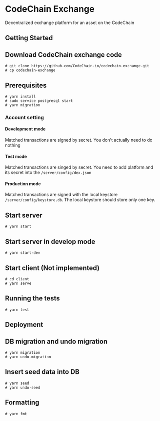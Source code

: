 # CodeChain Exchange

Decentralized exchange platform for an asset on the CodeChain

## Getting Started

## Download CodeChain exchange code

```
# git clone https://github.com/CodeChain-io/codechain-exchange.git
# cp codechain-exchange
```

## Prerequisites

```
# yarn install
# sudo service postgresql start
# yarn migration
```

### Account setting
#### Development mode
Matched transactions are signed by secret. You don't actually need to do nothing
#### Test mode
Matched transactions are singed by secret. You need to add platform and its secret into the `/server/config/dex.json`
#### Production mode
Matched transactions are signed with the local keystore `/server/config/keystore.db`. The local keystore should store only one key.

## Start server

```
# yarn start
```

## Start server in develop mode

```
# yarn start-dev
```

## Start client (Not implemented)

```
# cd client
# yarn serve
```

## Running the tests

```
# yarn test
```

## Deployment

## DB migration and undo migration

```
# yarn migration
# yarn undo-migration
```

## Insert seed data into DB

```
# yarn seed
# yarn undo-seed
```

## Formatting

```
# yarn fmt
```
